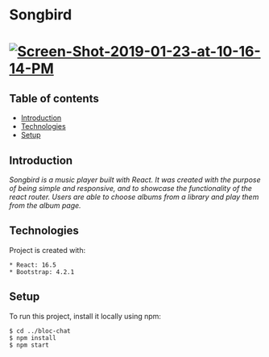# Songbird

# <a href="https://ibb.co/dQ0tWYj"><img src="https://i.ibb.co/p3vQ0Fb/Screen-Shot-2019-01-23-at-10-16-14-PM.png" alt="Screen-Shot-2019-01-23-at-10-16-14-PM" border="0"></a>

## Table of contents
* [Introduction](#introduction)
* [Technologies](#technologies)
* [Setup](#setup)

## Introduction
*Songbird is a music player built with React. It was created with the purpose of being simple and responsive, and to showcase the functionality of the react router. Users are able to choose albums from a library and play them from the album page.*
	
## Technologies
Project is created with:

```
* React: 16.5
* Bootstrap: 4.2.1
```
	
## Setup
To run this project, install it locally using npm:

```
$ cd ../bloc-chat
$ npm install
$ npm start
```
